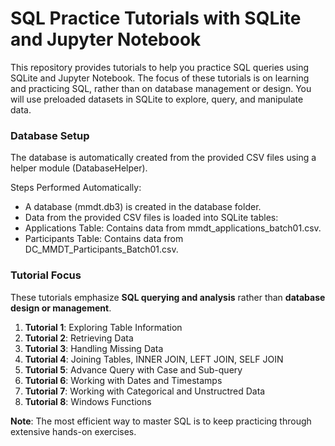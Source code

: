 # SQL Practice Tutorials with SQLite and Jupyter Notebook
This repository provides tutorials to help you practice SQL queries using SQLite and Jupyter Notebook. The focus of these tutorials is on learning and practicing SQL, rather than on database management or design. You will use preloaded datasets in SQLite to explore, query, and manipulate data.

### Database Setup
The database is automatically created from the provided CSV files using a helper module (DatabaseHelper).

Steps Performed Automatically:
- A database (mmdt.db3) is created in the database folder.
- Data from the provided CSV files is loaded into SQLite tables:
- Applications Table: Contains data from mmdt_applications_batch01.csv.
- Participants Table: Contains data from DC_MMDT_Participants_Batch01.csv.

### Tutorial Focus
These tutorials emphasize **SQL querying and analysis** rather than **database design or management**.

1. **Tutorial 1**: Exploring Table Information
2. **Tutorial 2**: Retrieving Data
3. **Tutorial 3**: Handling Missing Data
4. **Tutorial 4**: Joining Tables, INNER JOIN, LEFT JOIN, SELF JOIN
5. **Tutorial 5**: Advance Query with Case and Sub-query 
6. **Tutorial 6**: Working with Dates and Timestamps
7. **Tutorial 7**: Working with Categorical and Unstructred Data
7. **Tutorial 8**: Windows Functions

**Note**: The most efficient way to master SQL is to keep practicing through extensive hands-on exercises.

